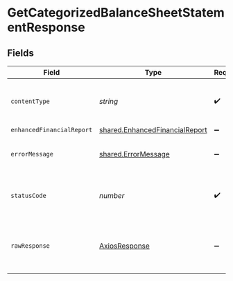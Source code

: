 # GetCategorizedBalanceSheetStatementResponse


## Fields

| Field                                                                                   | Type                                                                                    | Required                                                                                | Description                                                                             |
| --------------------------------------------------------------------------------------- | --------------------------------------------------------------------------------------- | --------------------------------------------------------------------------------------- | --------------------------------------------------------------------------------------- |
| `contentType`                                                                           | *string*                                                                                | :heavy_check_mark:                                                                      | HTTP response content type for this operation                                           |
| `enhancedFinancialReport`                                                               | [shared.EnhancedFinancialReport](../../../sdk/models/shared/enhancedfinancialreport.md) | :heavy_minus_sign:                                                                      | OK                                                                                      |
| `errorMessage`                                                                          | [shared.ErrorMessage](../../../sdk/models/shared/errormessage.md)                       | :heavy_minus_sign:                                                                      | The request made is not valid.                                                          |
| `statusCode`                                                                            | *number*                                                                                | :heavy_check_mark:                                                                      | HTTP response status code for this operation                                            |
| `rawResponse`                                                                           | [AxiosResponse](https://axios-http.com/docs/res_schema)                                 | :heavy_minus_sign:                                                                      | Raw HTTP response; suitable for custom response parsing                                 |